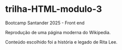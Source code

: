 # trilha-HTML-modulo-3
Bootcamp Santander 2025 - Front end

Reprodução de uma página moderna do Wikipedia.

Conteúdo escolhido foi a história e legado de Rita Lee.
